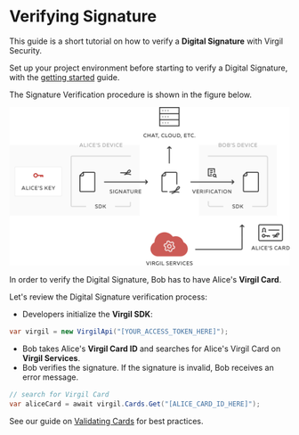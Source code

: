 # Verifying Signature

This guide is a short tutorial on how to verify a **Digital Signature** with Virgil Security.

Set up your project environment before starting to verify a Digital Signature, with the [getting started](/docs/guides/configuration/client.md) guide.

The Signature Verification procedure is shown in the figure below.


![Virgil Signature Intro](/docs/img/Signature_introduction.png "Verify Signature")

In order to verify the Digital Signature, Bob has to have Alice's **Virgil Card**.

Let's review the Digital Signature verification process:

- Developers initialize the **Virgil SDK**:

```cs
var virgil = new VirgilApi("[YOUR_ACCESS_TOKEN_HERE]");
```

- Bob takes Alice's **Virgil Card ID** and searches for Alice's Virgil Card on **Virgil Services**.
- Bob verifies the signature. If the signature is invalid, Bob receives an error message.

```cs
// search for Virgil Card
var aliceCard = await virgil.Cards.Get("[ALICE_CARD_ID_HERE]");
```

See our guide on [Validating Cards](/docs/guides/virgil-card/validating-card.md) for best practices.
